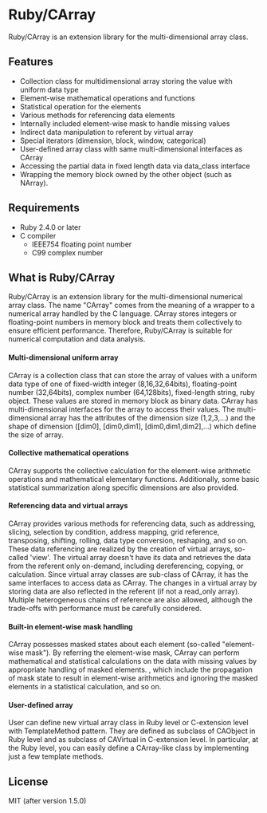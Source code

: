 Ruby/CArray
===========

Ruby/CArray is an extension library for the multi-dimensional array class.

Features
--------

* Collection class for multidimensional array storing the value with uniform data type
* Element-wise mathematical operations and functions
* Statistical operation for the elements
* Various methods for referencing data elements
* Internally included element-wise mask to handle missing values
* Indirect data manipulation to referent by virtual array 
* Special iterators (dimension, block, window, categorical)
* User-defined array class with same multi-dimensional interfaces as CArray
* Accessing the partial data in fixed length data via data_class interface
* Wrapping the memory block owned by the other object (such as NArray).

Requirements
------------

* Ruby 2.4.0 or later
* C compiler 
  + IEEE754 floating point number
  + C99 complex number

What is Ruby/CArray 
------------------

Ruby/CArray is an extension library for the multi-dimensional numerical array class. The name "CArray" comes from the meaning of a wrapper to a numerical array handled by the C language. CArray stores integers or floating-point numbers in memory block and treats them collectively to ensure efficient performance. Therefore, Ruby/CArray is suitable for numerical computation and data analysis. 

#### Multi-dimensional uniform array ####

CArray is a collection class that can store the array of values with a uniform data type of one of fixed-width integer (8,16,32,64bits), floating-point number (32,64bits), complex number (64,128bits), fixed-length string, ruby object. These values are stored in memory block as binary data. CArray has multi-dimensional interfaces for the array to access their values. The multi-dimensional array has the attributes of the dimension size (1,2,3,...) and the shape of dimension ([dim0], [dim0,dim1], [dim0,dim1,dim2],...) which define the size of array. 

#### Collective mathematical operations ####

CArray supports the collective calculation for the element-wise arithmetic operations and mathematical elementary functions. Additionally, some basic statistical summarization along specific dimensions are also provided.

#### Referencing data and virtual arrays ####

CArray provides various methods for referencing data, such as addressing, slicing, selection by condition, address mapping, grid reference, transposing, shifting, rolling, data type conversion, reshaping, and so on. These data referencing are realized by the creation of virtual arrays, so-called 'view'. The virtual array doesn't have its data and retrieves the data from the referent only on-demand, including dereferencing, copying, or calculation. Since virtual array classes are sub-class of CArray, it has the same interfaces to access data as CArray. The changes in a virtual array by storing data are also reflected in the referent (if not a read_only array). Multiple heterogeneous chains of reference are also allowed, although the trade-offs with performance must be carefully considered.

#### Built-in element-wise mask handling ####

CArray possesses masked states about each element (so-called "element-wise mask"). By referring the element-wise mask, CArray can perform mathematical and statistical calculations on the data with missing values by appropriate handling of masked elements. , which include the propagation of mask state to result in element-wise arithmetics and ignoring the masked elements in a statistical calculation, and so on.

#### User-defined array ####

User can define new virtual array class in Ruby level or C-extension level with TemplateMethod pattern. They are defined as subclass of CAObject in Ruby level and as subclass of CAVirtual in C-extension level. In particular, at the Ruby level, you can easily define a CArray-like class by implementing just a few template methods.

License
-------

MIT (after version 1.5.0)
